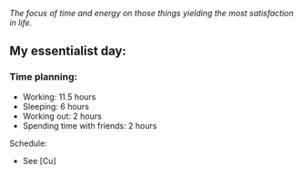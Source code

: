 _The focus of time and energy on those things yielding the most satisfaction in life._
## My essentialist day:
### Time planning:
- Working: 11.5 hours
- Sleeping: 6 hours
- Working out: 2 hours
- Spending time with friends: 2 hours

Schedule:
- See [Cu]